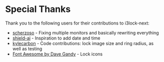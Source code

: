 # Special Thanks

Thank you to the following users for their contributions to i3lock-next:
- [scherzoso](https://github.com/scherzoso) - Fixing multiple monitors and basically rewriting everything
- [shield-ai](https://github.com/shield-ai) - Inspiration to add date and time
- [kylecarbon](https://github.com/kylecarbon) - Code contributions: lock image size and ring radius, as well as testing
- [Font Awesome by Dave Gandy](http://fortawesome.github.com/Font-Awesome) - Lock icons
